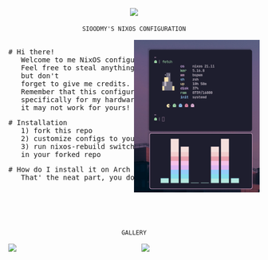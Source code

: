 

<p align="center">
  <img src="https://camo.githubusercontent.com/8c73ac68e6db84a5c58eef328946ba571a92829b3baaa155b7ca5b3521388cc9/68747470733a2f2f692e696d6775722e636f6d2f367146436c41312e706e67" width="200px" /> <br>
  
</p>

<div align="center">

```ocaml
SIOODMY'S NIXOS CONFIGURATION
```
</div>


<a href="#octocat--hi-there-thanks-for-dropping-by">
  <img alt="" align="right" width="50%" src="assets/fetch.png"/>
</a>

<pre>

# Hi there!
   Welcome to me NixOS configuration. 
   Feel free to steal anything from here 
   but don't
   forget to give me credits.
   Remember that this configuration is made
   specifically for my hardware and
   it may not work for yours!
</pre>
<pre>
# Installation
   1) fork this repo
   2) customize configs to your likings
   3) run nixos-rebuild switch --flake .# 
   in your forked repo
</pre>
<pre>
# How do I install it on Arch Loonix?
   That' the neat part, you don't!
   
   
   
   
   
</pre>

<div align="center">

```ocaml
GALLERY
```
</div>

<img src="assets/bar.gif" width="47%" align="right" />
<img src="assets/ss.gif" width="47%" />

  
